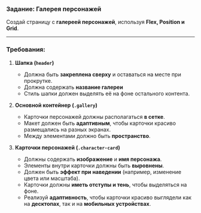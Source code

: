 ### **Задание: Галерея персонажей**

Создай страницу с **галереей персонажей**, используя **Flex, Position и Grid**.

---

### **Требования**:

1. **Шапка (`header`)**

   - Должна быть **закреплена сверху** и оставаться на месте при прокрутке.
   - Должна содержать **название галереи**
   - Стиль шапки должен выделять её на фоне остального контента.

2. **Основной контейнер (`.gallery`)**

   - Карточки персонажей должны располагаться **в сетке**.
   - Макет должен быть **адаптивным**, чтобы карточки красиво размещались на разных экранах.
   - Между элементами должно быть **пространство**.

3. **Карточки персонажей (`.character-card`)**
   - Должны содержать **изображение** и **имя персонажа**.
   - Элементы внутри карточки должны быть **выровнены**.
   - Должен быть **эффект при наведении** (например, изменение цвета или масштаба).
   - Карточки должны **иметь отступы и тень**, чтобы выделяться на фоне.
   - Реализуй **адаптивность**, чтобы карточки красиво выглядели как на **десктопах**, так и на **мобильных устройствах**.
